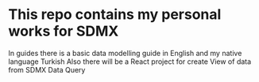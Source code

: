 # This repo contains my personal works for SDMX
In guides there is a basic data modelling guide in English and my native language Turkish
Also there will be a React project for create View of data from SDMX Data Query
